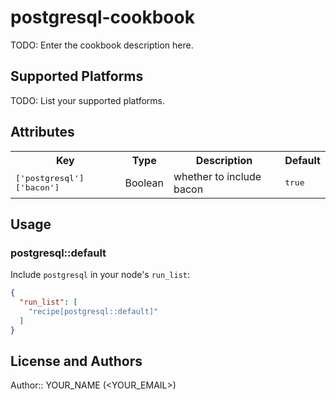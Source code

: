 # postgresql-cookbook

TODO: Enter the cookbook description here.

## Supported Platforms

TODO: List your supported platforms.

## Attributes

<table>
  <tr>
    <th>Key</th>
    <th>Type</th>
    <th>Description</th>
    <th>Default</th>
  </tr>
  <tr>
    <td><tt>['postgresql']['bacon']</tt></td>
    <td>Boolean</td>
    <td>whether to include bacon</td>
    <td><tt>true</tt></td>
  </tr>
</table>

## Usage

### postgresql::default

Include `postgresql` in your node's `run_list`:

```json
{
  "run_list": [
    "recipe[postgresql::default]"
  ]
}
```

## License and Authors

Author:: YOUR_NAME (<YOUR_EMAIL>)
